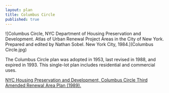 ```yaml
---
layout: plan
title: Columbus Circle
published: true
---
```


<!---![Columbus Circle, NYC Department of Housing Preservation and Development. Community Development Progress Report: 1968. Prepared and edited by Nathan Sobel. New York City, 1968.](Columbus Circle 1968.png)-->
![Columbus Circle, NYC Department of Housing Preservation and Development. Atlas of Urban Renewal Project Areas in the City of New York. Prepared and edited by Nathan Sobel. New York City, 1984.](Columbus Circle.jpg)

The Columbus Circle plan was adopted in 1953, last revised in 1988, and expired in 1993. This single-lot plan includes residential and commercial uses.

[NYC Housing Preservation and Development, Columbus Circle Third Amended Renewal Area Plan (1989).](https://www.nyc.gov/assets/hpd/downloads/pdfs/services/columbus-circle-third-amended-urp.pdf)

